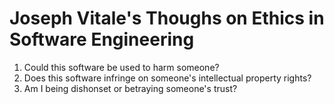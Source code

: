# Joseph Vitale's Thoughs on Ethics in Software Engineering
1. Could this software be used to harm someone?
2. Does this software infringe on someone's intellectual property rights?
3. Am I being dishonset or betraying someone's trust?
